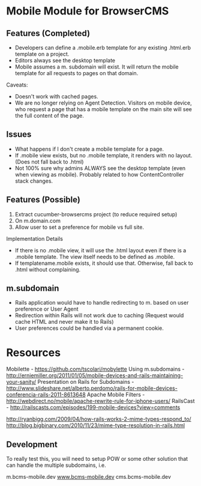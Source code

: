 # Mobile Module for BrowserCMS

## Features (Completed)

* Developers can define a .mobile.erb template for any existing .html.erb template on a project.
* Editors always see the desktop template
* Mobile assumes a m. subdomain will exist. It will return the mobile template for all requests to pages on that domain.

Caveats:
* Doesn't work with cached pages.
* We are no longer relying on Agent Detection. Visitors on mobile device, who request a page that has a mobile template on the main site will see the full content of the page.


## Issues
* What happens if I don't create a mobile template for a page.
* If .mobile view exists, but no .mobile template, it renders with no layout. (Does not fall back to .html)
* Not 100% sure why admins ALWAYS see the desktop template (even when viewing as mobile). Probably related to how ContentController stack changes.

## Features (Possible)

1. Extract cucumber-browsercms project (to reduce required setup)
1. On m.domain.com
1. Allow user to set a preference for mobile vs full site.


Implementation Details

* If there is no .mobile view, it will use the .html layout even if there is a .mobile template. The view itself needs to be defined as .mobile.
* If templatename.mobile exists, it should use that. Otherwise, fall back to .html without complaining.

## m.subdomain
* Rails application would have to handle redirecting to m. based on user preference or User Agent
* Redirection within Rails will not work due to caching (Request would cache HTML and never make it to Rails)
* User preferences could be handled via a permanent cookie.


# Resources

Mobilette - https://github.com/tscolari/mobylette
Using m.subdomains - http://erniemiller.org/2011/01/05/mobile-devices-and-rails-maintaining-your-sanity/
Presentation on Rails for Subdomains - http://www.slideshare.net/alberto.perdomo/rails-for-mobile-devices-conferencia-rails-2011-8613648
Apache Mobile Filters - http://webdirect.no/mobile/apache-rewrite-rule-for-iphone-users/
RailsCast - http://railscasts.com/episodes/199-mobile-devices?view=comments

http://ryanbigg.com/2009/04/how-rails-works-2-mime-types-respond_to/
http://blog.bigbinary.com/2010/11/23/mime-type-resolution-in-rails.html

## Development

To really test this, you will need to setup POW or some other solution that can handle the multiple subdomains, i.e.

m.bcms-mobile.dev
www.bcms-mobile.dev
cms.bcms-mobile.dev